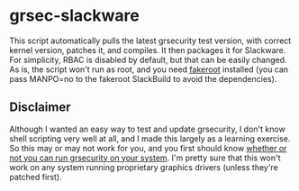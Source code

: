 grsec-slackware
===============
This script automatically pulls the latest grsecurity test version,
with correct kernel version, patches it, and compiles. It then
packages it for Slackware. For simplicity, RBAC is disabled by
default, but that can be easily changed. As is, the script won't run
as root, and you need
[fakeroot](https://slackbuilds.org/repository/14.2/system/fakeroot/)
installed (you can pass MANPO=no to the fakeroot SlackBuild to avoid
the dependencies).

Disclaimer
----------
Although I wanted an easy way to test and update grsecurity, I don't
know shell scripting very well at all, and I made this largely as a
learning exercise. So this may or may not work for you, and you first
should know [whether or not you can run grsecurity on your
system](https://en.wikibooks.org/wiki/Grsecurity). I'm pretty sure
that this won't work on any system running proprietary graphics
drivers (unless they're patched first).